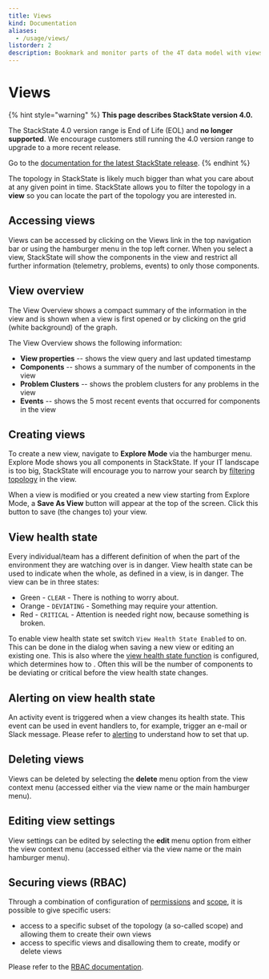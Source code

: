```yaml
---
title: Views
kind: Documentation
aliases:
  - /usage/views/
listorder: 2
description: Bookmark and monitor parts of the 4T data model with views.
---
```


# Views

{% hint style="warning" %}
**This page describes StackState version 4.0.**

The StackState 4.0 version range is End of Life \(EOL\) and **no longer supported**. We encourage customers still running the 4.0 version range to upgrade to a more recent release.

Go to the [documentation for the latest StackState release](https://docs.stackstate.com/).
{% endhint %}

The topology in StackState is likely much bigger than what you care about at any given point in time. StackState allows you to filter the topology in a **view** so you can locate the part of the topology you are interested in.

## Accessing views

Views can be accessed by clicking on the Views link in the top navigation bar or using the hamburger menu in the top left corner. When you select a view, StackState will show the components in the view and restrict all further information \(telemetry, problems, events\) to only those components.

## View overview

The View Overview shows a compact summary of the information in the view and is shown when a view is first opened or by clicking on the grid \(white background\) of the graph.

The View Overview shows the following information:

* **View properties** -- shows the view query and last updated timestamp
* **Components** -- shows a summary of the number of components in the view
* **Problem Clusters** -- shows the problem clusters for any problems in the view
* **Events** -- shows the 5 most recent events that occurred for components in the view

## Creating views

To create a new view, navigate to **Explore Mode** via the hamburger menu. Explore Mode shows you all components in StackState. If your IT landscape is too big, StackState will encourage you to narrow your search by [filtering topology](views.md) in the view.

When a view is modified or you created a new view starting from Explore Mode, a **Save As View** button will appear at the top of the screen. Click this button to save \(the changes to\) your view.

## View health state

Every individual/team has a different definition of when the part of the environment they are watching over is in danger. View health state can be used to indicate when the whole, as defined in a view, is in danger. The view can be in three states:

* Green - `CLEAR` - There is nothing to worry about.
* Orange - `DEVIATING` - Something may require your attention.
* Red - `CRITICAL` - Attention is needed right now, because something is broken.

To enable view health state set switch `View Health State Enabled` to on. This can be done in the dialog when saving a new view or editing an existing one. This is also where the [view health state function](../configure/view_state_configuration.md) is configured, which determines how to . Often this will be the number of components to be deviating or critical before the view health state changes.

## Alerting on view health state

An activity event is triggered when a view changes its health state. This event can be used in event handlers to, for example, trigger an e-mail or Slack message. Please refer to [alerting](alerting.md) to understand how to set that up.

## Deleting views

Views can be deleted by selecting the **delete** menu option from the view context menu \(accessed either via the view name or the main hamburger menu\).

## Editing view settings

View settings can be edited by selecting the **edit** menu option from either the view context menu \(accessed either via the view name or the main hamburger menu\).

## Securing views \(RBAC\)

Through a combination of configuration of [permissions](../configure/permissions.md) and [scope](../configure/scopes_in_rbac.md), it is possible to give specific users:

* access to a specific subset of the topology \(a so-called scope\) and allowing them to create their own views
* access to specific views and disallowing them to create, modify or delete views

Please refer to the [RBAC documentation](../concepts/role_based_access_control.md).


